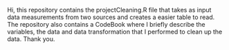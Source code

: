Hi,
this repository contains the projectCleaning.R file that takes as input data measurements from two sources and creates a easier table to read.
The repository also contains a CodeBook where I briefly describe the variables, the data and data transformation that I performed to clean up the data.
Thank you.